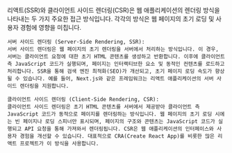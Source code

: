 리액트(SSR)와 클라이언트 사이드 렌더링(CSR)은 웹 애플리케이션의 렌더링 방식을 나타내는 두 가지 주요한 접근 방식입니다. 각각의 방식은 웹 페이지의 초기 로딩 및 사용자 경험에 영향을 미칩니다.

    서버 사이드 렌더링 (Server-Side Rendering, SSR):
    서버 사이드 렌더링은 웹 페이지의 초기 렌더링을 서버에서 처리하는 방식입니다. 이 경우, 서버는 클라이언트 요청에 대한 초기 HTML 콘텐츠를 생성하고 반환합니다. 이후에 클라이언트 측 JavaScript 코드가 실행되며, 페이지는 인터랙티브한 요소 및 동적인 컨텐츠를 로드하고 처리합니다. SSR을 통해 검색 엔진 최적화(SEO)가 개선되고, 초기 페이지 로딩 속도가 향상될 수 있습니다. 예를 들어, Next.js와 같은 프레임워크는 리액트 애플리케이션의 서버 사이드 렌더링을 지원합니다.

    클라이언트 사이드 렌더링 (Client-Side Rendering, CSR):
    클라이언트 사이드 렌더링은 초기 HTML 콘텐츠를 서버에서 제공받아 클라이언트 측 JavaScript 코드가 동적으로 페이지를 렌더링하는 방식입니다. 웹 페이지의 초기 로딩 시에는 빈 페이지나 로딩 스피너만 표시되며, 페이지의 구조와 콘텐츠는 JavaScript 코드가 실행되고 API 요청을 통해 가져와서 렌더링됩니다. CSR은 웹 애플리케이션의 인터페이스와 사용자 경험을 개선할 수 있습니다. 대표적으로 CRA(Create React App)를 비롯한 많은 리액트 프로젝트가 이 방식을 사용합니다.